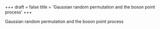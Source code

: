 +++
draft = false
title = 'Gaussian random permutation and the boson point process'
+++

Gaussian random permutation and the boson point process

